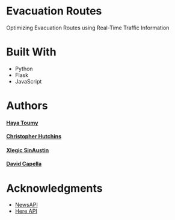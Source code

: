 # Evacuation Routes

Optimizing Evacuation Routes using Real-Time Traffic Information

# Built With

* Python
* Flask
* JavaScript

# Authors

#### [Haya Toumy](https://hayatoumy.github.io/hayatoumy/)
#### [Christopher Hutchins](https://github.com/cfarhutchins)
#### [Xlegic SinAustin](https://www.linkedin.com/in/xlegic-howard-sin-austin-b64170163/)
#### [David Capella](http://davidcapella.com)

# Acknowledgments

* [NewsAPI](https://newsapi.org/)
* [Here API](https://developer.here.com/)
